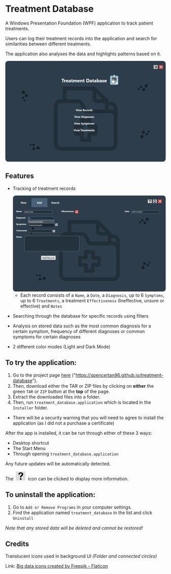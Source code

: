 # Treatment Database
A Windows Presentation Foundation (WPF) application to track patient treatments. 

Users can log their treatment records into the application and search for similarities between different treatments. 

The application also analyses the data and highlights patterns based on it.

<img src="showcase-images/Home.png" alt="Treatment Database Home Screen" width="600"/>

## Features
- Tracking of treatment records

    <img src="showcase-images/AddRecordWithSearch.png" alt="Adding a record" width="600"/>  
    
    - Each record consists of a `Name`, a `Date`, a `Diagnosis`, up to 6 `Symptoms`, up to 6 `Treatments`, a treatment `Effectiveness` (Ineffective, unsure or effective) and `Notes`   
    

- Searching through the database for specific records using filters

- Analysis on stored data such as the most common diagnosis for a certain symptom, frequency of different diagnoses or common symptoms for certain diagnoses

- 2 different color modes (Light and Dark Mode)

## To try the application:
1. Go to the project page <a href="https://spencertan96.github.io/treatment-database/" title="project page link">here</a> ("https://spencertan96.github.io/treatment-database").
1. Then, download either the TAR or ZIP files by clicking on **either** the green `TAR` or `ZIP` button at the **top** of the page.
2. Extract the downloaded files into a folder.
3. Then, run `treatment_database.application` which is located in the `Installer` folder.
- There will be a security warning that you will need to agree to install the application (as I did not a purchase a certificate)

After the app is installed, it can be run through either of these 3 ways:
- Desktop shortcut
- The Start Menu
- Through opening `treatment_database.application`  

Any future updates will be automatically detected.

The &nbsp;<img src="showcase-images/HelpButton.png" alt="More Info Button" width="30"/>&nbsp; icon can be clicked to display more information.

## To uninstall the application:
1. Go to `Add or Remove Programs` in your computer settings.
2. Find the application named `treatment_database` in the list and click `Uninstall`

*Note that any stored data will be deleted and cannot be restored!*

## Credits
Translucent icons used in background UI *(Folder and connected circles)*

Link: <a href="https://www.flaticon.com/free-icons/big-data" title="big data icons">Big data icons created by Freepik - Flaticon</a>
